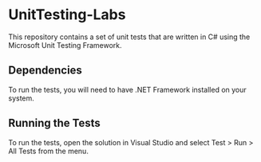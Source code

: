 # UnitTesting-Labs
This repository contains a set of unit tests that are written in C# using the Microsoft Unit Testing Framework.
## Dependencies
To run the tests, you will need to have .NET Framework installed on your system.
## Running the Tests
To run the tests, open the solution in Visual Studio and select Test > Run > All Tests from the menu.
